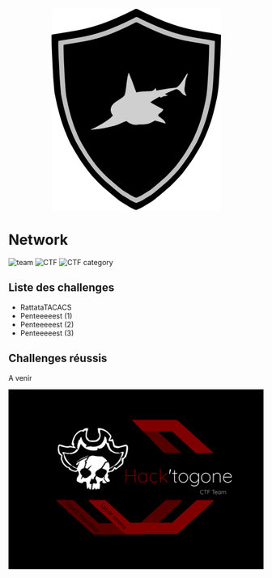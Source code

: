 <p align="center">
  <img src="../sharky_ctf_logo.png">
</p>


# Network

![team](https://img.shields.io/static/v1?label=Team&message=Hack%27togone&color=E22244&style=for-the-badge)
![CTF](https://img.shields.io/static/v1?label=CTF%20name&message=SharkyCTF&color=blue&style=for-the-badge)
![CTF category](https://img.shields.io/static/v1?label=Catégorie&message=Network&color=orange&style=for-the-badge)

## Liste des challenges

* RattataTACACS
* Penteeeeest (1)
* Penteeeeest (2)
* Penteeeeest (3)

## Challenges réussis 

A venir

![Hack'togone emblem](../hack_togone.svg)